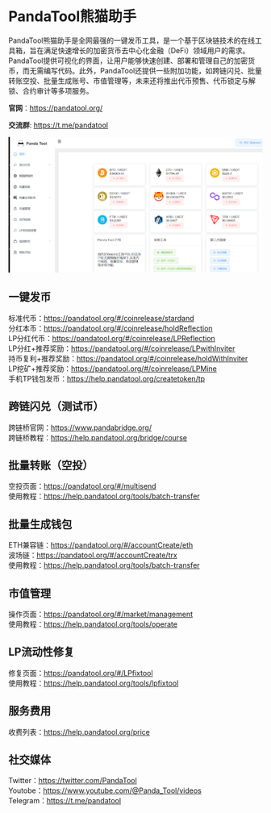 # PandaTool熊猫助手
PandaTool熊猫助手是全网最强的一键发币工具，是一个基于区块链技术的在线工具箱，旨在满足快速增长的加密货币去中心化金融（DeFi）领域用户的需求。PandaTool提供可视化的界面，让用户能够快速创建、部署和管理自己的加密货币，而无需编写代码。此外，PandaTool还提供一些附加功能，如跨链闪兑、批量转账空投、批量生成账号、市值管理等，未来还将推出代币预售、代币锁定与解锁、合约审计等多项服务。

**官网**：https://pandatool.org/  

**交流群**: https://t.me/pandatool

![Screenshot of a comment on a GitHub issue showing an image, added in the Markdown, of an Octocat smiling and raising a tentacle.](https://github.com/pandatoolcode/PandaTool/blob/main/Image/PandaTool%E7%86%8A%E7%8C%AB%E5%8A%A9%E6%89%8B%E9%A6%96%E9%A1%B5.png)

## 一键发币
标准代币：https://pandatool.org/#/coinrelease/stardand  
分红本币：https://pandatool.org/#/coinrelease/holdReflection  
LP分红代币：https://pandatool.org/#/coinrelease/LPReflection  
LP分红+推荐奖励：https://pandatool.org/#/coinrelease/LPwithInviter  
持币复利+推荐奖励：https://pandatool.org/#/coinrelease/holdWithInviter  
LP挖矿+推荐奖励：https://pandatool.org/#/coinrelease/LPMine   
手机TP钱包发币：https://help.pandatool.org/createtoken/tp

## 跨链闪兑（测试币）
跨链桥官网：https://www.pandabridge.org/  
跨链桥教程：https://help.pandatool.org/bridge/course

## 批量转账（空投）
空投页面：https://pandatool.org/#/multisend  
使用教程：https://help.pandatool.org/tools/batch-transfer

## 批量生成钱包
ETH兼容链：https://pandatool.org/#/accountCreate/eth  
波场链：https://pandatool.org/#/accountCreate/trx  
使用教程：https://help.pandatool.org/tools/batch-transfer

## 市值管理
操作页面：https://pandatool.org/#/market/management  
使用教程：https://help.pandatool.org/tools/operate

## LP流动性修复
修复页面：https://pandatool.org/#/LPfixtool  
使用教程：https://help.pandatool.org/tools/lpfixtool

## 服务费用
收费列表：https://help.pandatool.org/price  

## 社交媒体
Twitter：https://twitter.com/PandaTool  
Youtobe：https://www.youtube.com/@Panda_Tool/videos  
Telegram：https://t.me/pandatool
